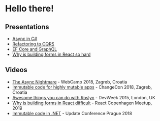 # Hello there!

## Presentations

- [Async in C#](https://presentation-async.netlify.app)
- [Refactoring to CQRS](https://presentation-refactoringtocqrs.netlify.app/)
- [EF Core and GraphQL](https://presentation-efcoregraphql.netlify.app/)
- [Why is building forms in React so hard](https://reactmeetup-forms-react-2019.netlify.app/)

## Videos

- [The Async Nightmare](https://www.youtube.com/watch?v=YJ1jwbBvEfE) - WebCamp 2018, Zagreb, Croatia
- [Immutable code for highly mutable apps](https://www.youtube.com/watch?v=efxWL6pKmK0) - ChangeCon 2018, Zagreb, Croatia
- [Awesome things you can do with Roslyn](https://www.youtube.com/watch?v=vTEIgJFUhqY) - DevWeek 2015, London, UK
- [Why is building forms in React difficult](https://www.youtube.com/watch?v=VRdEQzAmefY) - React Copenhagen Meetup, 2019
- [Immutable code in .NET](https://www.youtube.com/watch?v=gDgppIEqdTM) - Update Conference Prague 2018

